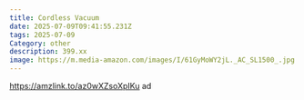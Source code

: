 ```yaml
---
title: Cordless Vacuum
date: 2025-07-09T09:41:55.231Z
tags: 2025-07-09
Category: other
description: 399.xx
image: https://m.media-amazon.com/images/I/61GyMoWY2jL._AC_SL1500_.jpg
---
```

https://amzlink.to/az0wXZsoXpIKu ad